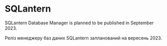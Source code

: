 # SQLantern

SQLantern Database Manager is planned to be published in September 2023.

Реліз менеджеру баз даних SQLantern запланований на вересень 2023.
